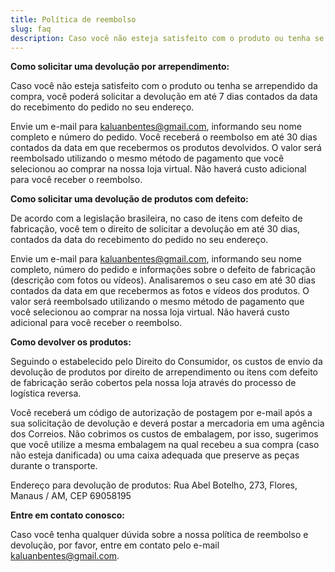 ```yaml
---
title: Política de reembolso
slug: faq
description: Caso você não esteja satisfeito com o produto ou tenha se arrependido da compra, você poderá solicitar a devolução em até 7 dias
---
```


**Como solicitar uma devolução por arrependimento:**

Caso você não esteja satisfeito com o produto ou tenha se arrependido da compra, você poderá solicitar a devolução em até 7 dias contados da data do recebimento do pedido no seu endereço.

Envie um e-mail para kaluanbentes@gmail.com, informando seu nome completo e número do pedido. Você receberá o reembolso em até 30 dias contados da data em que recebermos os produtos devolvidos. O valor será reembolsado utilizando o mesmo método de pagamento que você selecionou ao comprar na nossa loja virtual. Não haverá custo adicional para você receber o reembolso.

**Como solicitar uma devolução de produtos com defeito:**

De acordo com a legislação brasileira, no caso de itens com defeito de fabricação, você tem o direito de solicitar a devolução em até 30 dias, contados da data do recebimento do pedido no seu endereço.

Envie um e-mail para kaluanbentes@gmail.com, informando seu nome completo, número do pedido e informações sobre o defeito de fabricação (descrição com fotos ou vídeos). Analisaremos o seu caso em até 30 dias contados da data em que recebermos as fotos e vídeos dos produtos. O valor será reembolsado utilizando o mesmo método de pagamento que você selecionou ao comprar na nossa loja virtual. Não haverá custo adicional para você receber o reembolso.

**Como devolver os produtos:**

Seguindo o estabelecido pelo Direito do Consumidor, os custos de envio da devolução de produtos por direito de arrependimento ou itens com defeito de fabricação serão cobertos pela nossa loja através do processo de logística reversa.

Você receberá um código de autorização de postagem por e-mail após a sua solicitação de devolução e deverá postar a mercadoria em uma agência dos Correios. Não cobrimos os custos de embalagem, por isso, sugerimos que você utilize a mesma embalagem na qual recebeu a sua compra (caso não esteja danificada) ou uma caixa adequada que preserve as peças durante o transporte.

Endereço para devolução de produtos: Rua Abel Botelho, 273, Flores, Manaus / AM, CEP 69058195

**Entre em contato conosco:**

Caso você tenha qualquer dúvida sobre a nossa política de reembolso e devolução, por favor, entre em contato pelo e-mail kaluanbentes@gmail.com.
